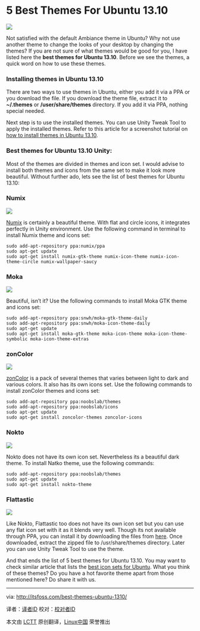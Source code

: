 5 Best Themes For Ubuntu 13.10
================================================================================
![](http://itsfoss.com/wp-content/uploads/2014/02/Best_Themes_Ubuntu.jpeg)

Not satisfied with the default Ambiance theme in Ubuntu? Why not use another theme to change the looks of your desktop by changing the themes? If you are not sure of what themes would be good for you, I have listed here the **best themes for Ubuntu 13.10**. Before we see the themes, a quick word on how to use these themes.

### Installing themes in Ubuntu 13.10 ###

There are two ways to use themes in Ubuntu, either you add it via a PPA or you download the file. If you download the theme file, extract it to **~/.themes** or **/user/share/themes** directory. If you add it via PPA, nothing special needed. 

Next step is to use the installed themes. You can use Unity Tweak Tool to apply the installed themes. Refer to this article for a screenshot tutorial on [how to install themes in Ubuntu 13.10][1].

### Best themes for Ubuntu 13.10 Unity: ###

Most of the themes are divided in themes and icon set. I would advise to install both themes and icons from the same set to make it look more beautiful. Without further ado, lets see the list of best themes for Ubuntu 13.10:

### Numix ###

![](http://itsfoss.com/wp-content/uploads/2014/02/Numix_theme_Ubuntu.jpeg)

[Numix][2] is certainly a beautiful theme. With flat and circle icons, it integrates perfectly in Unity environment. Use the following command in terminal to install Numix theme and icons set:

    sudo add-apt-repository ppa:numix/ppa
    sudo apt-get update
    sudo apt-get install numix-gtk-theme numix-icon-theme numix-icon-theme-circle numix-wallpaper-saucy

### Moka ###

![](http://itsfoss.com/wp-content/uploads/2014/02/Moka_Theme_Ubuntu.jpeg)

Beautiful, isn’t it? Use the following commands to install Moka GTK theme and icons set:

    sudo add-apt-repository ppa:snwh/moka-gtk-theme-daily
    sudo add-apt-repository ppa:snwh/moka-icon-theme-daily
    sudo apt-get update
    sudo apt-get install moka-gtk-theme moka-icon-theme moka-icon-theme-symbolic moka-icon-theme-extras

### zonColor ###

![](http://itsfoss.com/wp-content/uploads/2014/02/zoncolor_theme_Ubuntu.jpeg)

[zonColor][3] is a pack of several themes that varies between light to dark and various colors. It also has its own icons set. Use the following commands to install zonColor themes and icons set:

    sudo add-apt-repository ppa:noobslab/themes
    sudo add-apt-repository ppa:noobslab/icons
    sudo apt-get update
    sudo apt-get install zoncolor-themes zoncolor-icons

### Nokto ###

![](http://itsfoss.com/wp-content/uploads/2014/02/Nokto_Theme_ubuntu.jpeg)

Nokto does not have its own icon set. Nevertheless its a beautiful dark theme. To install Natko theme, use the following commands:

    sudo add-apt-repository ppa:noobslab/themes
    sudo apt-get update
    sudo apt-get install nokto-theme

### Flattastic ###

![](http://itsfoss.com/wp-content/uploads/2014/02/Flattastic_theme.jpeg)

Like Nokto, Flattastic too does not have its own icon set but you can use any flat icon set with it as it blends very well. Though its not available through PPA, you can install it by downloading the files from [here][4]. Once downloaded, extract the zipped file to /usr/share/themes directory. Later you can use Unity Tweak Tool to use the theme.

And that ends the list of 5 best themes for Ubuntu 13.10. You may want to check similar article that lists the [best icon sets for Ubuntu][5]. What you think of these themes? Do you have a hot favorite theme apart from those mentioned here? Do share it with us.

--------------------------------------------------------------------------------

via: http://itsfoss.com/best-themes-ubuntu-1310/

译者：[译者ID](https://github.com/译者ID) 校对：[校对者ID](https://github.com/校对者ID)

本文由 [LCTT](https://github.com/LCTT/TranslateProject) 原创翻译，[Linux中国](http://linux.cn/) 荣誉推出

[1]:http://itsfoss.com/how-to-install-themes-in-ubuntu-13-10/
[2]:http://satya164.deviantart.com/art/Numix-GTK3-theme-360223962
[3]:https://code.google.com/p/zoncolor/
[4]:http://nale12.deviantart.com/art/Flattastic-13-01-2014-424913255
[5]:http://itsfoss.com/best-icon-themes-ubuntu-1310/
